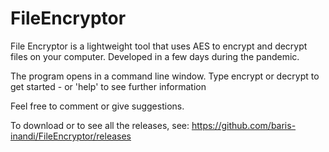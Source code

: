 # FileEncryptor
File Encryptor is a lightweight tool that uses AES to encrypt and decrypt files on your computer. Developed in a few days during the pandemic. 

The program opens in a command line window. Type encrypt or decrypt to get started - or 'help' to see further information

Feel free to comment or give suggestions.

To download or to see all the releases, see:
https://github.com/baris-inandi/FileEncryptor/releases
